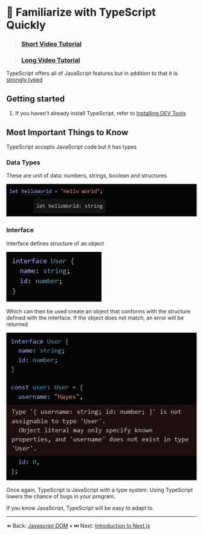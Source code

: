# 💪 Familiarize with TypeScript Quickly

> ### [Short Video Tutorial](https://www.youtube.com/watch?v=JUORwadOU7s)

> ### [Long Video Tutorial](https://www.youtube.com/watch?v=d56mG7DezGs)

TypeScript offers all of JavaScript features but in addition to that it is [strongly typed](https://en.wikipedia.org/wiki/Strong_and_weak_typing)

## Getting started

1. If you haven't already install TypeScript, refer to [Installing DEV Tools](/INSTALL_DEV_TOOLS.md)

## Most Important Things to Know

TypeScript accepts JavaScript code but it has types

### Data Types

These are unit of data: numbers, strings, boolean and structures

![](/static_files/typescriptdata.png)

### Interface

Interface defines structure of an object

![](/static_files/interface.png)

Which can then be used create an object that conforms with the structure defined with the interface. If the object does not match, an error will be returned

![](/static_files/interface2.png)

Once again, TypeScript is JavaScript with a type system. Using TypeScript lowers the chance of bugs in your program.

If you know JavaScript, TypeScript will be easy to adapt to.

----
⏪ Back: [Javascript DOM](../javascript/JAVASCRIPT_DOM.md) • ⏭️ Next: [Introduction to Next.js](../nextjs/NEXTJSTUTORIAL.md)
